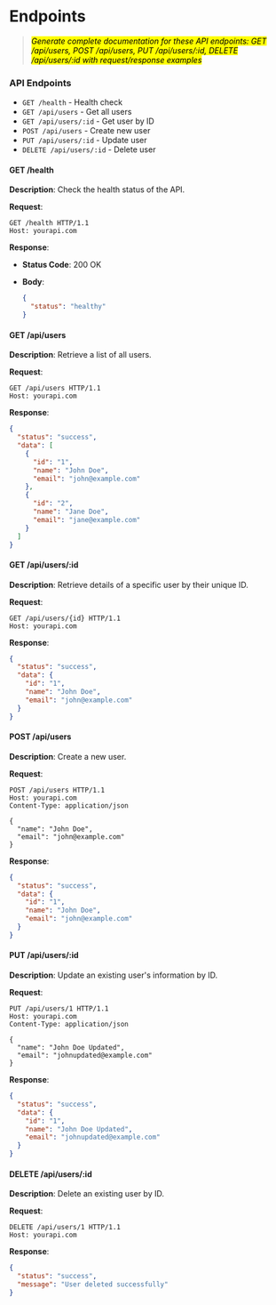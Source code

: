 # Endpoints

> _<mark style="color:$success;">Generate complete documentation for these API endpoints: GET /api/users, POST /api/users, PUT /api/users/:id, DELETE /api/users/:id with request/response examples</mark>_

### API Endpoints

* `GET /health` - Health check
* `GET /api/users` - Get all users
* `GET /api/users/:id` - Get user by ID
* `POST /api/users` - Create new user
* `PUT /api/users/:id` - Update user
* `DELETE /api/users/:id` - Delete user



#### GET /health

**Description**: Check the health status of the API.

**Request**:

```
GET /health HTTP/1.1
Host: yourapi.com
```

**Response**:

* **Status Code**: 200 OK
*   **Body**:

    ```json
    {
      "status": "healthy"
    }
    ```

#### GET /api/users

**Description**: Retrieve a list of all users.

**Request**:

```
GET /api/users HTTP/1.1
Host: yourapi.com
```

**Response**:

```json
{
  "status": "success",
  "data": [
    {
      "id": "1",
      "name": "John Doe",
      "email": "john@example.com"
    },
    {
      "id": "2",
      "name": "Jane Doe",
      "email": "jane@example.com"
    }
  ]
}
```

#### GET /api/users/:id

**Description**: Retrieve details of a specific user by their unique ID.

**Request**:

```
GET /api/users/{id} HTTP/1.1
Host: yourapi.com
```

**Response**:

```json
{
  "status": "success",
  "data": {
    "id": "1",
    "name": "John Doe",
    "email": "john@example.com"
  }
}
```

#### POST /api/users

**Description**: Create a new user.

**Request**:

```
POST /api/users HTTP/1.1
Host: yourapi.com
Content-Type: application/json

{
  "name": "John Doe",
  "email": "john@example.com"
}
```

**Response**:

```json
{
  "status": "success",
  "data": {
    "id": "1",
    "name": "John Doe",
    "email": "john@example.com"
  }
}
```

#### PUT /api/users/:id

**Description**: Update an existing user's information by ID.

**Request**:

```
PUT /api/users/1 HTTP/1.1
Host: yourapi.com
Content-Type: application/json

{
  "name": "John Doe Updated",
  "email": "johnupdated@example.com"
}
```

**Response**:

```json
{
  "status": "success",
  "data": {
    "id": "1",
    "name": "John Doe Updated",
    "email": "johnupdated@example.com"
  }
}
```

#### DELETE /api/users/:id

**Description**: Delete an existing user by ID.

**Request**:

```
DELETE /api/users/1 HTTP/1.1
Host: yourapi.com
```

**Response**:

```json
{
  "status": "success",
  "message": "User deleted successfully"
}
```
